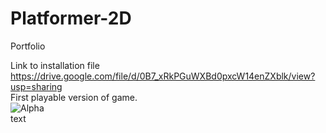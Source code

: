 # Platformer-2D
Portfolio  

Link to installation file  
https://drive.google.com/file/d/0B7_xRkPGuWXBd0pxcW14enZXblk/view?usp=sharing  
First playable version of game.  
![Alpha](https://thumbs.gfycat.com/OccasionalWavyIcterinewarbler-max-14mb.gif)  
text
